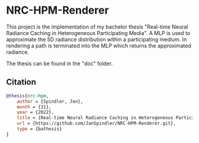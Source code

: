 # NRC-HPM-Renderer

This project is the implementation of my bachelor thesis "Real-time Neural Radiance Caching in Heterogeneous Participating Media". A MLP is used to approximate the 5D radiance distribution within a participating medium. In rendering a path is terminated into the MLP which returns the approximated radiance.

The thesis can be found in the "doc" folder.

## Citation

```bibtex
@thesis{nrc-hpm,
	author = {Spindler, Jan},
	month = {31},
	year = {2022},
	title = {Real-time Neural Radiance Caching in Heterogeneous Participating Media},
	url = {https://github.com/JanSpindler/NRC-HPM-Renderer.git},
	type = {bathesis}
}
```
